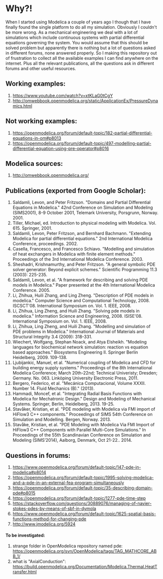 # Why?!

When I started using Modelica a couple of years ago I though that I have finally found the single platform to do all my simulation. Obviously I couldn't be more wrong. As a mechanical engineering we deal with a lot of simulations which include continuous systems with partial differential equations governing the system. You would assume that this should be solved problem but apparently there is nothing but a lot of questions asked in different forums, none answered properly. So I making this repository out of frustration to collect all the available examples I can find anywhere on the internet. Plus all the relevant publications, all the questions ask in different forums and other useful resources.

## Working examples:
1. https://www.youtube.com/watch?v=xtKLaG0tCgY
1. http://omwebbook.openmodelica.org/static/ApplicationEx/PressureDynamics.html


## Not working examples:
1. https://openmodelica.org/forum/default-topic/182-partial-differential-equations-in-om#p8013
2. https://openmodelica.org/forum/default-topic/497-modelling-partial-differential-equation-using-pre-operator#p8016



## Modelica sources:
1. http://omwebbook.openmodelica.org/

## Publications (exported from Google Scholar):
1. Saldamli, Levon, and Peter Fritzson. "Domains and Partial Differential Equations in Modelica." 42nd Conference on Simulation and Modeling (SIMS2001), 8-9 October 2001, Telemark University, Porsgrunn, Norway. 2001.
2. Tiller, Michael, ed. Introduction to physical modeling with Modelica. Vol. 615. Springer, 2001.
3. Saldamli, Levon, Peter Fritzson, and Bernhard Bachmann. "Extending Modelica for partial differential equations." 2nd International Modelica Conference, proceedings. 2002.
4. Casella, Francesco, and Francesco Schiavo. "Modelling and simulation of heat exchangers in Modelica with finite element methods." Proceedings of the 3rd International Modelica Conference. 2003.
5. Sheshadri, Krishnamurthy, and Peter Fritzson. "A general symbolic PDE solver generator: Beyond explicit schemes." Scientific Programming 11.3 (2003): 225-235.
6. Saldamli, Levon, et al. "A framework for describing and solving PDE models in Modelica." Paper presented at the 4th International Modelica Conference. 2005.
7. Li, Zhihua, Huili Zhang, and Ling Zheng. "Description of PDE models in modelica." Computer Science and Computational Technology, 2008. ISCSCT'08. International Symposium on. Vol. 1. IEEE, 2008.
8. Li, Zhihua, Ling Zheng, and Huili Zhang. "Solving pde models in modelica." Information Science and Engineering, 2008. ISISE'08. International Symposium on. Vol. 1. IEEE, 2008.
9. Li, Zhihua, Ling Zheng, and Huili Zhang. "Modelling and simulation of PDE problems in Modelica." International Journal of Materials and Structural Integrity 3.4 (2009): 318-331.
10. Wiechert, Wolfgang, Stephan Noack, and Atya Elsheikh. "Modeling languages for biochemical network simulation: reaction vs equation based approaches." Biosystems Engineering II. Springer Berlin Heidelberg, 2009. 109-138.
11. Ljubijankic, Manuel, et al. "Numerical coupling of Modelica and CFD for building energy supply systems." Proceedings of the 8th International Modelica Conference; March 20th-22nd; Technical Univeristy; Dresden; Germany. No. 063. Linköping University Electronic Press, 2011.
12. Bergero, Federico, et al. "Mecánica Computacional, Volume XXXII. Number 14. Fluid Mechanics (B)." (2013).
13. Hammadi, Moncef, et al. "Integrating Radial Basis Functions with Modelica for Mechatronic Design." Design and Modeling of Mechanical Systems. Springer, Berlin, Heidelberg, 2013. 19-25.
14. Stavåker, Kristian, et al. "PDE modeling with Modelica via FMI import of HiFlow3 C++ components." Proceedings of SIMS 54th Conference on Simulation and Modelling. Bergen, Norway. 2013.
15. Stavåke, Kristian, et al. "PDE Modeling with Modelica Via FMI Import of HiFlow3 C++ Components with Parallel Multi-Core Simulations." In Proceedings of the 55th Scandinavian Conference on Simulation and Modeling (SIMS’2014), Aalborg, Denmark, Oct 21-22.. 2014.


## Questions in forums:
1. https://www.openmodelica.org/forum/default-topic/147-pde-in-modelica#p8014
2. https://openmodelica.org/forum/default-topic/1995-solving-modelica-and-a-pde-in-an-external-fea-program-simultaneously
3. https://openmodelica.org/forum/default-topic/35-describing-domain-pde#p8015
4. https://openmodelica.org/forum/default-topic/1277-pde-time-step
5. https://stackoverflow.com/questions/30889076/managing-of-navier-stokes-pdes-by-means-of-sbf-in-dymola
6. https://www.openmodelica.org/forum/default-topic/1625-spatial-basis-functions-method-for-changing-pde
7. http://www.jmodelica.org/5924


#### To be investigated:
1. strange folder in OpenModelica repository named pde: https://openmodelica.org/svn/OpenModelica/tags/TAG_MATHCORE_ABB_1/
2. what is "AxialConduction": https://build.openmodelica.org/Documentation/Modelica.Thermal.HeatTransfer.html
